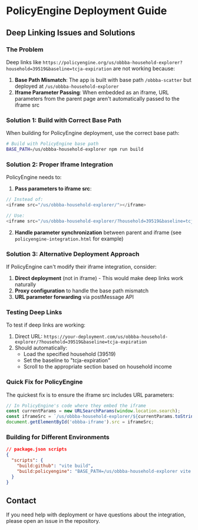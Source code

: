 # PolicyEngine Deployment Guide

## Deep Linking Issues and Solutions

### The Problem

Deep links like `https://policyengine.org/us/obbba-household-explorer?household=39519&baseline=tcja-expiration` are not working because:

1. **Base Path Mismatch**: The app is built with base path `/obbba-scatter` but deployed at `/us/obbba-household-explorer`
2. **Iframe Parameter Passing**: When embedded as an iframe, URL parameters from the parent page aren't automatically passed to the iframe src

### Solution 1: Build with Correct Base Path

When building for PolicyEngine deployment, use the correct base path:

```bash
# Build with PolicyEngine base path
BASE_PATH=/us/obbba-household-explorer npm run build
```

### Solution 2: Proper Iframe Integration

PolicyEngine needs to:

1. **Pass parameters to iframe src**:
```javascript
// Instead of:
<iframe src="/us/obbba-household-explorer/"></iframe>

// Use:
<iframe src="/us/obbba-household-explorer/?household=39519&baseline=tcja-expiration"></iframe>
```

2. **Handle parameter synchronization** between parent and iframe (see `policyengine-integration.html` for example)

### Solution 3: Alternative Deployment Approach

If PolicyEngine can't modify their iframe integration, consider:

1. **Direct deployment** (not in iframe) - This would make deep links work naturally
2. **Proxy configuration** to handle the base path mismatch
3. **URL parameter forwarding** via postMessage API

### Testing Deep Links

To test if deep links are working:

1. Direct URL: `https://your-deployment.com/us/obbba-household-explorer/?household=39519&baseline=tcja-expiration`
2. Should automatically:
   - Load the specified household (39519)
   - Set the baseline to "tcja-expiration"
   - Scroll to the appropriate section based on household income

### Quick Fix for PolicyEngine

The quickest fix is to ensure the iframe src includes URL parameters:

```javascript
// In PolicyEngine's code where they embed the iframe
const currentParams = new URLSearchParams(window.location.search);
const iframeSrc = `/us/obbba-household-explorer/${currentParams.toString() ? '?' + currentParams.toString() : ''}`;
document.getElementById('obbba-iframe').src = iframeSrc;
```

### Building for Different Environments

```json
// package.json scripts
{
  "scripts": {
    "build:github": "vite build",
    "build:policyengine": "BASE_PATH=/us/obbba-household-explorer vite build"
  }
}
```

## Contact

If you need help with deployment or have questions about the integration, please open an issue in the repository. 